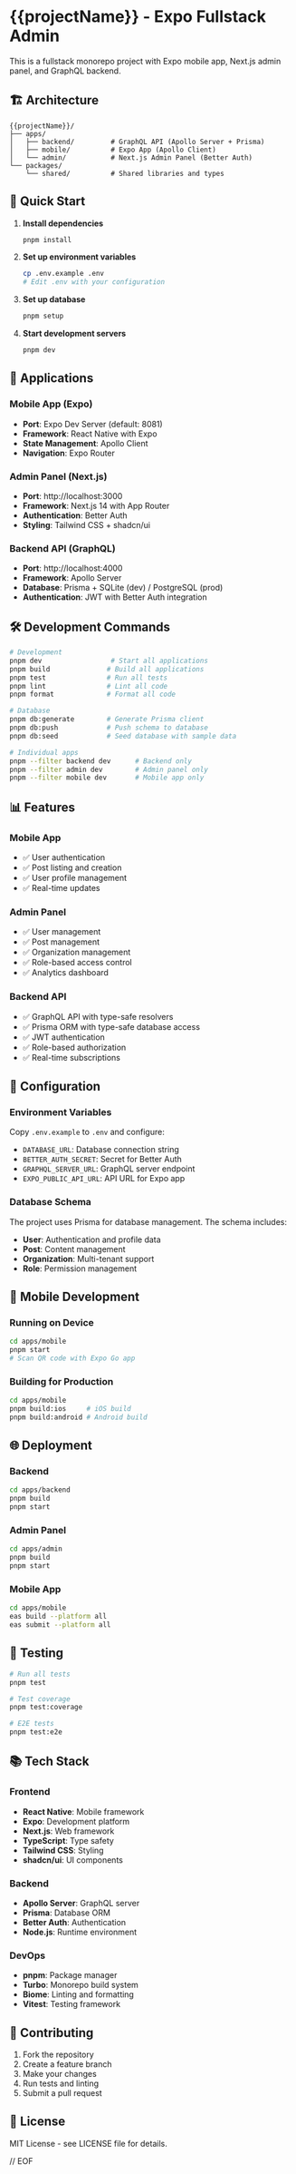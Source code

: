 # {{projectName}} - Expo Fullstack Admin

This is a fullstack monorepo project with Expo mobile app, Next.js admin panel, and GraphQL backend.

## 🏗️ Architecture

```
{{projectName}}/
├── apps/
│   ├── backend/         # GraphQL API (Apollo Server + Prisma)
│   ├── mobile/          # Expo App (Apollo Client)
│   └── admin/           # Next.js Admin Panel (Better Auth)
└── packages/
    └── shared/          # Shared libraries and types
```

## 🚀 Quick Start

1. **Install dependencies**
   ```bash
   pnpm install
   ```

2. **Set up environment variables**
   ```bash
   cp .env.example .env
   # Edit .env with your configuration
   ```

3. **Set up database**
   ```bash
   pnpm setup
   ```

4. **Start development servers**
   ```bash
   pnpm dev
   ```

## 📱 Applications

### Mobile App (Expo)
- **Port**: Expo Dev Server (default: 8081)
- **Framework**: React Native with Expo
- **State Management**: Apollo Client
- **Navigation**: Expo Router

### Admin Panel (Next.js)
- **Port**: http://localhost:3000
- **Framework**: Next.js 14 with App Router
- **Authentication**: Better Auth
- **Styling**: Tailwind CSS + shadcn/ui

### Backend API (GraphQL)
- **Port**: http://localhost:4000
- **Framework**: Apollo Server
- **Database**: Prisma + SQLite (dev) / PostgreSQL (prod)
- **Authentication**: JWT with Better Auth integration

## 🛠️ Development Commands

```bash
# Development
pnpm dev                 # Start all applications
pnpm build              # Build all applications
pnpm test               # Run all tests
pnpm lint               # Lint all code
pnpm format             # Format all code

# Database
pnpm db:generate        # Generate Prisma client
pnpm db:push            # Push schema to database
pnpm db:seed            # Seed database with sample data

# Individual apps
pnpm --filter backend dev      # Backend only
pnpm --filter admin dev        # Admin panel only
pnpm --filter mobile dev       # Mobile app only
```

## 📊 Features

### Mobile App
- ✅ User authentication
- ✅ Post listing and creation
- ✅ User profile management
- ✅ Real-time updates

### Admin Panel
- ✅ User management
- ✅ Post management
- ✅ Organization management
- ✅ Role-based access control
- ✅ Analytics dashboard

### Backend API
- ✅ GraphQL API with type-safe resolvers
- ✅ Prisma ORM with type-safe database access
- ✅ JWT authentication
- ✅ Role-based authorization
- ✅ Real-time subscriptions

## 🔧 Configuration

### Environment Variables

Copy `.env.example` to `.env` and configure:

- `DATABASE_URL`: Database connection string
- `BETTER_AUTH_SECRET`: Secret for Better Auth
- `GRAPHQL_SERVER_URL`: GraphQL server endpoint
- `EXPO_PUBLIC_API_URL`: API URL for Expo app

### Database Schema

The project uses Prisma for database management. The schema includes:

- **User**: Authentication and profile data
- **Post**: Content management
- **Organization**: Multi-tenant support
- **Role**: Permission management

## 📱 Mobile Development

### Running on Device
```bash
cd apps/mobile
pnpm start
# Scan QR code with Expo Go app
```

### Building for Production
```bash
cd apps/mobile
pnpm build:ios     # iOS build
pnpm build:android # Android build
```

## 🌐 Deployment

### Backend
```bash
cd apps/backend
pnpm build
pnpm start
```

### Admin Panel
```bash
cd apps/admin
pnpm build
pnpm start
```

### Mobile App
```bash
cd apps/mobile
eas build --platform all
eas submit --platform all
```

## 🧪 Testing

```bash
# Run all tests
pnpm test

# Test coverage
pnpm test:coverage

# E2E tests
pnpm test:e2e
```

## 📚 Tech Stack

### Frontend
- **React Native**: Mobile framework
- **Expo**: Development platform
- **Next.js**: Web framework
- **TypeScript**: Type safety
- **Tailwind CSS**: Styling
- **shadcn/ui**: UI components

### Backend
- **Apollo Server**: GraphQL server
- **Prisma**: Database ORM
- **Better Auth**: Authentication
- **Node.js**: Runtime environment

### DevOps
- **pnpm**: Package manager
- **Turbo**: Monorepo build system
- **Biome**: Linting and formatting
- **Vitest**: Testing framework

## 🤝 Contributing

1. Fork the repository
2. Create a feature branch
3. Make your changes
4. Run tests and linting
5. Submit a pull request

## 📄 License

MIT License - see LICENSE file for details.

// EOF